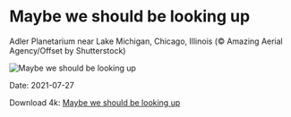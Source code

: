 # Maybe we should be looking up

Adler Planetarium near Lake Michigan, Chicago, Illinois (© Amazing Aerial Agency/Offset by Shutterstock)

![Maybe we should be looking up](https://bing.com/th?id=OHR.AdlerPlanetarium_EN-US9558785232_UHD.jpg&rf=LaDigue_UHD.jpg&pid=hp&w=1024&h=576)

Date: 2021-07-27

Download 4k: [Maybe we should be looking up](https://bing.com/th?id=OHR.AdlerPlanetarium_EN-US9558785232_UHD.jpg&rf=LaDigue_UHD.jpg&pid=hp&w=3840&h=2160)

